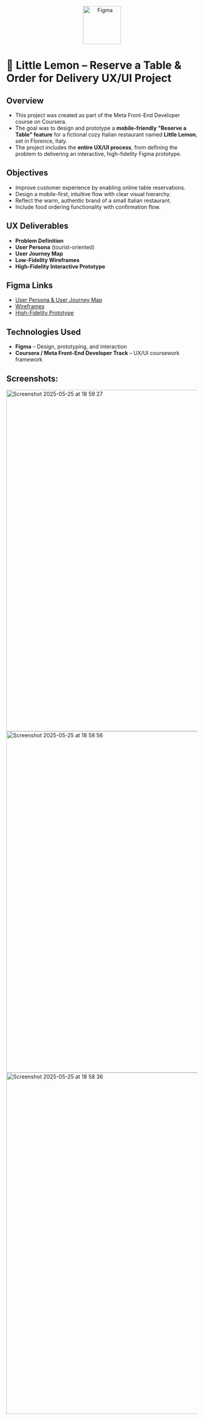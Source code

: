 <p align= "center">
  <img src="https://cdn-icons-png.flaticon.com/512/5968/5968705.png" alt="Figma" width="100" />
</p>

# 🍋 Little Lemon – Reserve a Table & Order for Delivery UX/UI Project

## Overview

- This project was created as part of the Meta Front-End Developer course on Coursera.
- The goal was to design and prototype a **mobile-friendly "Reserve a Table" feature** for a fictional cozy Italian restaurant named **Little Lemon**, set in Florence, Italy.
- The project includes the **entire UX/UI process**, from defining the problem to delivering an interactive, high-fidelity Figma prototype.

## Objectives

- Improve customer experience by enabling online table reservations.
- Design a mobile-first, intuitive flow with clear visual hierarchy.
- Reflect the warm, authentic brand of a small Italian restaurant.
- Include food ordering functionality with confirmation flow.

## UX Deliverables

- **Problem Definition**
- **User Persona** (tourist-oriented)
- **User Journey Map**
- **Low-Fidelity Wireframes**
- **High-Fidelity Interactive Prototype**

## Figma Links

- [User Persona & User Journey Map](https://www.figma.com/design/A0gULYHzx53i0sTHk4fU9G/Little-Lemon-Restaurant?node-id=303-82&t=VEAGec80rlYDgVlE-1)
- [Wireframes](https://www.figma.com/design/A0gULYHzx53i0sTHk4fU9G/Little-Lemon-Restaurant?node-id=0-1&t=VEAGec80rlYDgVlE-1)
- [High-Fidelity Prototype](https://www.figma.com/proto/A0gULYHzx53i0sTHk4fU9G/Little-Lemon-Restaurant?node-id=439-95&p=f&t=6HSLs0wQT0dqKhKK-1&scaling=scale-down&content-scaling=fixed&page-id=438%3A94)

## Technologies Used

- **Figma** – Design, prototyping, and interaction
- **Coursera / Meta Front-End Developer Track** – UX/UI coursework framework

## Screenshots:

<img width="900" alt="Screenshot 2025-05-25 at 18 59 27" src="https://github.com/user-attachments/assets/ac0c4b75-570d-49df-843d-b8cdf7a4fdb8" />

<img width="900" alt="Screenshot 2025-05-25 at 18 58 56" src="https://github.com/user-attachments/assets/350e7515-c037-4a63-9820-35e333483d08" />

<img width="900" alt="Screenshot 2025-05-25 at 18 58 36" src="https://github.com/user-attachments/assets/a5e80502-f8a0-423f-a645-a917b18c460b" />



